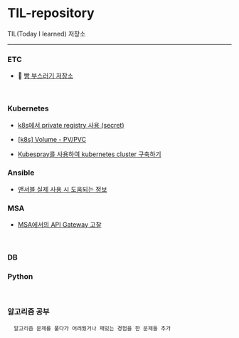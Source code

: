 # TIL-repository
TIL(Today I learned) 저장소

---
### ETC
* 🍞 [빵 부스러기 저장소](https://github.com/rlarudgkswkd/TIL-repository/blob/master/ETC/BreadComb.md)
<br>

### Kubernetes

* [k8s에서 private registry 사용 (secret)](https://velog.io/@dhkim1522/k8s-%EB%A6%AC%EC%86%8C%EC%8A%A4%EC%97%90%EC%84%9C-Private-Registry%EB%A5%BC-%ED%86%B5%ED%95%B4-Image%EB%A5%BC-%EA%B0%80%EC%A0%B8%EC%98%A4%EB%8A%94-%EB%B0%A9%EB%B2%95)

* [[k8s] Volume - PV/PVC](https://velog.io/@dhkim1522/k8s-Volume-PVPVC)

* [Kubespray를 사용하여 kubernetes cluster 구축하기]([https://velog.io/@dhkim1522/k8s-Volume-PVPVC](https://velog.io/write?id=97e3be58-bb97-4ef9-a406-3f8a41d7bbb2))

### Ansible

* [앤서블 실제 사용 시 도움되는 정보](https://velog.io/@dhkim1522/%EC%95%A4%EC%84%9C%EB%B8%94-Playbook-%EC%9E%91%EC%84%B1-%EC%8B%9C-%EB%AA%A8%EB%93%88-%ED%8C%81)


### MSA

* [MSA에서의 API Gateway 고찰](https://www.notion.so/MSA-API-Gateway-7d0e403b96544b0eaca6d860cda02fe9)


<br>

### DB


### Python


<br>

### 알고리즘 공부
      알고리즘 문제를 풀다가 어려웠거나 재밌는 경험을 한 문제들 추가


